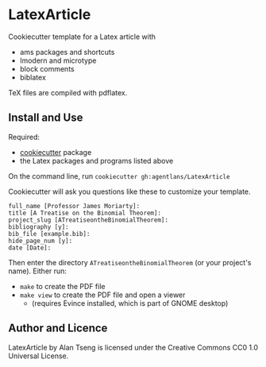 # LatexArticle
Cookiecutter template for a Latex article with
- ams packages and shortcuts
- lmodern and microtype
- block comments
- biblatex

TeX files are compiled with pdflatex.

## Install and Use
Required:
- [cookiecutter](https://www.cookiecutter.io/) package
- the Latex packages and programs listed above

On the command line, run `cookiecutter gh:agentlans/LatexArticle`

Cookiecutter will ask you questions like these to customize your template.
```
full_name [Professor James Moriarty]: 
title [A Treatise on the Binomial Theorem]: 
project_slug [ATreatiseontheBinomialTheorem]: 
bibliography [y]: 
bib_file [example.bib]: 
hide_page_num [y]: 
date [Date]: 
```

Then enter the directory `ATreatiseontheBinomialTheorem`
(or your project's name). Either run:
- `make` to create the PDF file
- `make view` to create the PDF file and open a viewer
  - (requires Evince installed, which is part of GNOME desktop)

## Author and Licence

LatexArticle by Alan Tseng is licensed under the Creative Commons CC0 1.0 Universal License.
